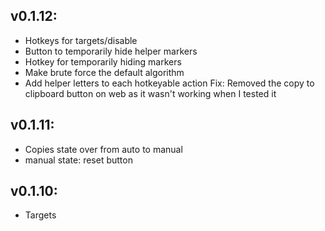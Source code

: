## v0.1.12:
- Hotkeys for targets/disable
- Button to temporarily hide helper markers
- Hotkey for temporarily hiding markers
- Make brute force the default algorithm
- Add helper letters to each hotkeyable action
Fix: Removed the copy to clipboard button on web as it wasn't working when I tested it

## v0.1.11:
- Copies state over from auto to manual
- manual state: reset button

## v0.1.10:
- Targets

